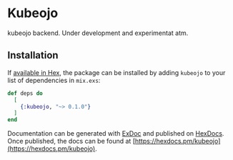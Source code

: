 # Kubeojo

kubeojo backend. Under development and experimentat atm.
## Installation

If [available in Hex](https://hex.pm/docs/publish), the package can be installed
by adding `kubeojo` to your list of dependencies in `mix.exs`:

```elixir
def deps do
  [
    {:kubeojo, "~> 0.1.0"}
  ]
end
```

Documentation can be generated with [ExDoc](https://github.com/elixir-lang/ex_doc)
and published on [HexDocs](https://hexdocs.pm). Once published, the docs can
be found at [https://hexdocs.pm/kubeojo](https://hexdocs.pm/kubeojo).

